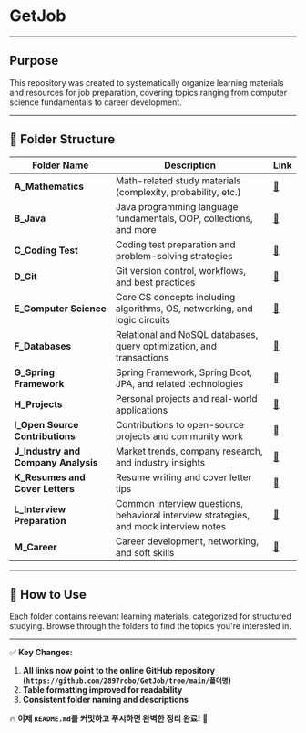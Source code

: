 # GetJob

---

## Purpose
This repository was created to systematically organize learning materials and resources for job preparation, covering topics ranging from computer science fundamentals to career development.

---

## 📂 Folder Structure

| Folder Name                         | Description                                     | Link |
|--------------------------------------|-------------------------------------------------|------|
| **A_Mathematics**   | Math-related study materials (complexity, probability, etc.) | [🔗](https://github.com/2897robo/GetJob/tree/main/A_Mathematics) |
| **B_Java**                 | Java programming language fundamentals, OOP, collections, and more | [🔗](https://github.com/2897robo/GetJob/tree/main/B_Java) |
| **C_Coding Test**  | Coding test preparation and problem-solving strategies | [🔗](https://github.com/2897robo/GetJob/tree/main/C_Coding%20Test) |
| **D_Git**                   | Git version control, workflows, and best practices | [🔗](https://github.com/2897robo/GetJob/tree/main/D_Git) |
| **E_Computer Science** | Core CS concepts including algorithms, OS, networking, and logic circuits | [🔗](https://github.com/2897robo/GetJob/tree/main/E_Computer%20Science) |
| **F_Databases**       | Relational and NoSQL databases, query optimization, and transactions | [🔗](https://github.com/2897robo/GetJob/tree/main/F_Databases) |
| **G_Spring Framework** | Spring Framework, Spring Boot, JPA, and related technologies | [🔗](https://github.com/2897robo/GetJob/tree/main/G_Spring%20Framework) |
| **H_Projects**         | Personal projects and real-world applications | [🔗](https://github.com/2897robo/GetJob/tree/main/H_Projects) |
| **I_Open Source Contributions** | Contributions to open-source projects and community work | [🔗](https://github.com/2897robo/GetJob/tree/main/I_Open%20Source%20Contributions) |
| **J_Industry and Company Analysis** | Market trends, company research, and industry insights | [🔗](https://github.com/2897robo/GetJob/tree/main/J_Industry%20and%20Company%20Analysis) |
| **K_Resumes and Cover Letters** | Resume writing and cover letter tips | [🔗](https://github.com/2897robo/GetJob/tree/main/K_Resumes%20and%20Cover%20Letters) |
| **L_Interview Preparation** | Common interview questions, behavioral interview strategies, and mock interview notes | [🔗](https://github.com/2897robo/GetJob/tree/main/L_Interview%20Preparation) |
| **M_Career**             | Career development, networking, and soft skills | [🔗](https://github.com/2897robo/GetJob/tree/main/M_Career) |

---

## 📌 How to Use
Each folder contains relevant learning materials, categorized for structured studying. Browse through the folders to find the topics you're interested in.

---

✅ **Key Changes:**
1. **All links now point to the online GitHub repository (`https://github.com/2897robo/GetJob/tree/main/폴더명`)**
2. **Table formatting improved for readability**
3. **Consistent folder naming and descriptions**

🔥 **이제 `README.md`를 커밋하고 푸시하면 완벽한 정리 완료!** 🚀
